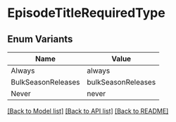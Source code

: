 # EpisodeTitleRequiredType

## Enum Variants

| Name | Value |
|---- | -----|
| Always | always |
| BulkSeasonReleases | bulkSeasonReleases |
| Never | never |


[[Back to Model list]](../README.md#documentation-for-models) [[Back to API list]](../README.md#documentation-for-api-endpoints) [[Back to README]](../README.md)


